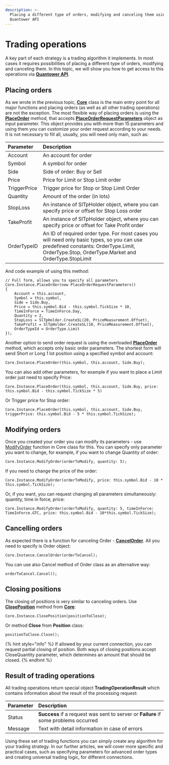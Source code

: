 ```yaml
---
description: >-
  Placing a different type of orders, modifying and canceling them using
  Quantower API
---
```


# Trading operations

A key part of each strategy is a trading algorithm it implements. In most cases it requires possibilities of placing a different type of orders, modifying and canceling them. In this topic, we will show you how to get access to this operations via [**Quantower API**](https://api.quantower.com/).

## Placing orders

As we wrote in the previous topic, [**Core**](https://api.quantower.com/docs/TradingPlatform.BusinessLayer.Core.html) class is the main entry point for all major functions and placing orders \(as well as all other trading operations\) are not the exception. The most flexible way of placing orders is using the [**PlaceOrder**](https://api.quantower.com/docs/TradingPlatform.BusinessLayer.Core.html#TradingPlatform_BusinessLayer_Core_PlaceOrder_TradingPlatform_BusinessLayer_PlaceOrderRequestParameters_) method, that accepts [**PlaceOrderRequestParameters**](https://api.quantower.com/docs/TradingPlatform.BusinessLayer.PlaceOrderRequestParameters.html) object as input parameter. This object provides you with more than 15 parameters and using them you can customize your order request according to your needs. It is not necessary to fill all, usually, you will need only main, such as:

| Parameter | Description |
| :--- | :--- |
| Account  | An account for order  |
| Symbol  | A symbol for order  |
| Side  | Side of order: Buy or Sell |
| Price | Price for Limit or Stop Limit order |
| TriggerPrice | Trigger price for Stop or Stop Limit Order  |
| Quantity | Amount of the order \(in lots\) |
| StopLoss | An instance of SlTpHolder object, where you can specify price or offset for Stop Loss order  |
| TakeProfit | An instance of SlTpHolder object, where you can specify price or offset for Take Profit order |
| OrderTypeID | An ID of required order type. For most cases you will need only basic types, so you can use predefined constants: OrderType.Limit, OrderType.Stop, OrderType.Market and OrderType.StopLimit |

   And code example of using this method:

```
// Full form, allows you to specify all parameters
Core.Instance.PlaceOrder(new PlaceOrderRequestParameters()
{
    Account = this.account,
    Symbol = this.symbol,
    Side = Side.Buy,
    Price = this.symbol.Bid - this.symbol.TickSize * 10,
    TimeInForce = TimeInForce.Day,
    Quantity = 2,
    StopLoss = SlTpHolder.CreateSL(20, PriceMeasurement.Offset),
    TakeProfit = SlTpHolder.CreateSL(10, PriceMeasurement.Offset),                   
    OrderTypeId = OrderType.Limit
});
```

Another option to send order request is using the overloaded [**PlaceOrder**](https://api.quantower.com/docs/TradingPlatform.BusinessLayer.Core.html#TradingPlatform_BusinessLayer_Core_PlaceOrder_TradingPlatform_BusinessLayer_Symbol_TradingPlatform_BusinessLayer_Account_TradingPlatform_BusinessLayer_Side_TradingPlatform_BusinessLayer_TimeInForce_System_Double_System_Double_System_Double_System_Double_) method, which accepts only basic order parameters. The shortest form will send Short or Long 1 lot position using a specified symbol and account:

```
Core.Instance.PlaceOrder(this.symbol, this.account, Side.Buy);
```

You can also add other parameters, for example if you want to place a Limit order just need to specify Price:

```
Core.Instance.PlaceOrder(this.symbol, this.account, Side.Buy, price: this.symbol.Bid - this.symbol.TickSize * 5)
```

Or Trigger price for Stop order:

```
Core.Instance.PlaceOrder(this.symbol, this.account, Side.Buy, triggerPrice: this.symbol.Bid - 5 * this.symbol.TickSize);
```

## Modifying orders

Once you created your order you can modify its parameters - use [ModifyOrder](https://api.quantower.com/docs/TradingPlatform.BusinessLayer.Core.html#TradingPlatform_BusinessLayer_Core_ModifyOrder_TradingPlatform_BusinessLayer_Order_TradingPlatform_BusinessLayer_TimeInForce_System_Double_System_Double_System_Double_System_Double_) function in Core class for this. You can specify only parameter you want to change, for example, if you want to change Quantity of order:

```
Core.Instance.ModifyOrder(orderToModify, quantity: 5);
```

If you need to change the price of the order:

```
Core.Instance.ModifyOrder(orderToModify, price: this.symbol.Bid - 10 * this.symbol.TickSize);
```

Or, if you want, you can request changing all parameters simultaneously: quantity, time in force, price:

```
Core.Instance.ModifyOrder(orderToModify, quantity: 5, timeInForce: TimeInForce.GTC, price: this.symbol.Bid - 10*this.symbol.TickSize);
```

## Cancelling orders

As expected there is a function for canceling Order - [**CancelOrder**](https://api.quantower.com/docs/TradingPlatform.BusinessLayer.Core.html#TradingPlatform_BusinessLayer_Core_CancelOrder_TradingPlatform_BusinessLayer_Order_). All you need to specify is Order object:

```
Core.Instance.CancelOrder(orderToCancel);
```

You can use also Cancel method of Order class as an alternative way:

```
orderToCancel.Cancel();
```

## Closing positions

The closing of positions is very similar to canceling orders. Use [**ClosePosition**](https://api.quantower.com/docs/TradingPlatform.BusinessLayer.Core.html#TradingPlatform_BusinessLayer_Core_ClosePosition_TradingPlatform_BusinessLayer_Position_System_Double_) method from [**Core**](https://api.quantower.com/docs/TradingPlatform.BusinessLayer.Core.html):

```
Core.Instance.ClosePosition(positionToClose);
```

Or method **Close** from **Position** class:

```
positionToClose.Close();
```

{% hint style="info" %}
If allowed by your current connection, you can request partial closing of position. Both ways of closing positions accept CloseQuantity parameter, which determines an amount that should be closed.
{% endhint %}

## Result of trading operations

All trading operations return special object **TradingOperationResult** which contains information about the result of the processing request: 

| Parameter | Description |
| :--- | :--- |
| Status | **Success** if a request was sent to server or **Failure** if some problems occurred |
| Message  | Text with detail information in case of errors |

Using these set of trading functions you can simply create any algorithm for your trading strategy. In our further articles, we will cover more specific and practical cases, such as specifying parameters for advanced order types and creating universal trading logic, for different connections.

